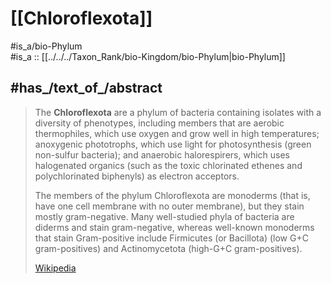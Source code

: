
# [[Chloroflexota]] 

#is_a/bio-Phylum  
#is_a :: [[../../../Taxon_Rank/bio-Kingdom/bio-Phylum|bio-Phylum]]  


## #has_/text_of_/abstract 

> The **Chloroflexota** are a phylum of bacteria containing isolates with a diversity of phenotypes, 
> including members that are aerobic thermophiles, which use oxygen and grow well in high temperatures; anoxygenic phototrophs, which use light for photosynthesis (green non-sulfur bacteria); and anaerobic halorespirers, which uses halogenated organics (such as the toxic chlorinated ethenes and polychlorinated biphenyls) as electron acceptors.
>
> The members of the phylum Chloroflexota are monoderms (that is, have one cell membrane with no outer membrane), but they stain mostly gram-negative. Many well-studied phyla of bacteria are diderms and stain gram-negative, whereas well-known monoderms that stain Gram-positive include Firmicutes (or Bacillota) (low G+C gram-positives) and Actinomycetota (high-G+C gram-positives).
>
> [Wikipedia](https://en.wikipedia.org/wiki/Chloroflexota) 

